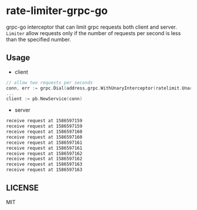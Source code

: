 # rate-limiter-grpc-go
grpc-go interceptor that can limit grpc requests both client and server.
`Limiter` allow requests only if the number of requests per second is less than the specified number.

## Usage

- client

```go
// allow two requests per seconds
conn, err := grpc.Dial(address,grpc.WithUnaryInterceptor(ratelimit.UnaryClientInterceptor(ratelimit.NewLimiter(2))))
...
client := pb.NewService(conn)
```

- server
```bash
receive request at 1586597159
receive request at 1586597159
receive request at 1586597160
receive request at 1586597160
receive request at 1586597161
receive request at 1586597161
receive request at 1586597162
receive request at 1586597162
receive request at 1586597163
receive request at 1586597163
```

## LICENSE
MIT